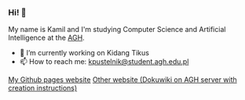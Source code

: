### Hi! 👋

My name is Kamil and I'm studying Computer Science and Artificial Intelligence at the [AGH](https://www.agh.edu.pl/).

- 🔭 I’m currently working on Kidang Tikus
- 📫 How to reach me: [kpustelnik@student.agh.edu.pl](mailto:kpustelnik@student.agh.edu.pl)

[My Github pages website](https://kpustelnik.github.io)
[Other website (Dokuwiki on AGH server with creation instructions)](https://student.agh.edu.pl/~kpusteln/)
